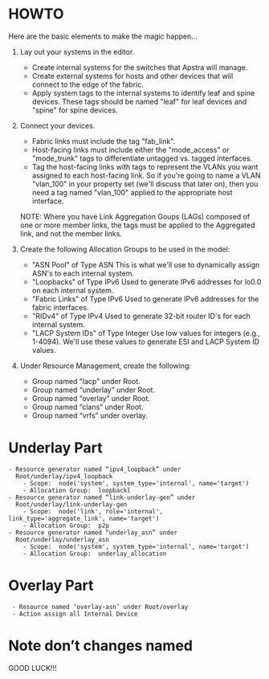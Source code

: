 # HOWTO
Here are the basic elements to make the magic happen...

1.  Lay out your systems in the editor.
    - Create internal systems for the switches that Apstra will manage.
    - Create external systems for hosts and other devices that will connect
      to the edge of the fabric.
    - Apply system tags to the internal systems to identify leaf and spine
      devices.  These tags should be named "leaf" for leaf devices and
      "spine" for spine devices.

2.  Connect your devices.
    - Fabric links must include the tag "fab_link".
    - Host-facing links must include either the "mode_access" or
      "mode_trunk" tags to differentiate untagged vs. tagged interfaces.
    - Tag the host-facing links with tags to represent the VLANs you
      want assigned to each host-facing link.  So if you're going to name
      a VLAN "vlan_100" in your property set (we'll discuss that later on),
      then you need a tag named "vlan_100" applied to the appropriate
      host interface.
    
    NOTE:  Where you have Link Aggregation Goups (LAGs) composed of one
           or more member links, the tags must be applied to the Aggregated
           link, and not the member links.

3.  Create the following Allocation Groups to be used in the model:
    - "ASN Pool" of Type ASN
        This is what we'll use to dynamically assign ASN's to each
        internal system.
    - "Loopbacks" of Type IPv6
        Used to generate IPv6 addresses for lo0.0 on each internal system.
    - "Fabric Links" of Type IPv6
        Used to generate IPv6 addresses for the fabric interfaces.
    - "RIDv4" of Type IPv4
        Used to generate 32-bit router ID's for each internal system.
    - "LACP System IDs" of Type Integer
        Use low values for integers (e.g., 1-4094).  We'll use these values
        to generate ESI and LACP System ID values.

4.  Under Resource Management, create the following:
    - Group named "lacp" under Root.
    - Group named “underlay” under Root.
    - Group named “overlay” under Root.
    - Group named “clans” under Root.
    - Group named “vrfs” under overlay.
   # Underlay Part
    - Resource generator named “ipv4_loopback” under
      Root/underlay/ipv4_loopback
        - Scope:  node('system', system_type='internal', name='target')
        - Allocation Group:  loopbackl
    - Resource generator named “link-underlay-gen” under
      Root/underlay/link-underlay-gen
        - Scope:  node('link', role='internal', link_type='aggregate_link', name='target')
        - Allocation Group:  p2p
    - Resource generator named “underlay_asn” under
      Root/underlay/underlay_asn
        - Scope:  node('system', system_type='internal', name='target')
        - Allocation Group:  underlay_allocation
# Overlay Part
     - Resource named ‘overlay-asn’ under Root/overlay
     - Action assign all Internal Device


# Note don’t changes named


GOOD LUCK!!!
    
    

